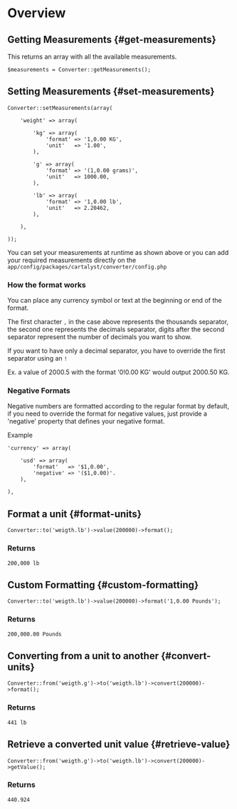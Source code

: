# Overview

## Getting Measurements {#get-measurements}

This returns an array with all the available measurements.

	$measurements = Converter::getMeasurements();

## Setting Measurements {#set-measurements}

	Converter::setMeasurements(array(

		'weight' => array(

			'kg' => array(
				'format' => '1,0.00 KG',
				'unit'   => '1.00',
			),

			'g' => array(
				'format' => '(1,0.00 grams)',
				'unit'   => 1000.00,
			),

			'lb' => array(
				'format' => '1,0.00 lb',
				'unit'   => 2.20462,
			),

		),

	));

You can set your measurements at runtime as shown above or you can add your
required measurements directly on the `app/config/packages/cartalyst/converter/config.php`

### How the format works

You can place any currency symbol or text at the beginning or end of the format.

The first character `,` in the case above represents the thousands separator, the
second one represents the decimals separator, digits after the second separator
represent the number of decimals you want to show.

If you want to have only a decimal separator, you have to override the first separator using an `!`

Ex. a value of 2000.5 with the format '0!0.00 KG' would output 2000.50 KG.

### Negative Formats

Negative numbers are formatted according to the regular format by default, if you need to override the format for negative values, just provide a 'negative' property that defines your negative format.

Example

	'currency' => array(

		'usd' => array(
			'format'   => '$1,0.00',
			'negative' => '($1,0.00)'.
		),

	),


## Format a unit {#format-units}

	Converter::to('weigth.lb')->value(200000)->format();

### Returns

	200,000 lb


## Custom Formatting {#custom-formatting}

	Converter::to('weigth.lb')->value(200000)->format('1,0.00 Pounds');

### Returns

	200,000.00 Pounds


## Converting from a unit to another {#convert-units}

	Converter::from('weigth.g')->to('weigth.lb')->convert(200000)->format();

### Returns

	441 lb


## Retrieve a converted unit value {#retrieve-value}

	Converter::from('weigth.g')->to('weigth.lb')->convert(200000)->getValue();

### Returns

	440.924
